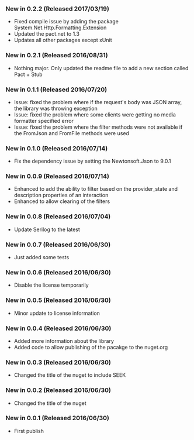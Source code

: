 ### New in 0.2.2 (Released 2017/03/19)
* Fixed compile issue by adding the package System.Net.Http.Formatting.Extension
* Updated the pact.net to 1.3
* Updates all other packages except xUnit

### New in 0.2.1 (Released 2016/08/31)
* Nothing major. Only updated the readme file to add a new section called Pact + Stub

### New in 0.1.1 (Released 2016/07/20)
* Issue: fixed the problem where if the request's body was JSON array, the library was throwing exception
* Issue: fixed the problem where some clients were getting no media formatter specified error
* Issue: fixed the problem where the filter methods were not available if the FromJson and FromFile methods were used

### New in 0.1.0 (Released 2016/07/14)
* Fix the dependency issue by setting the Newtonsoft.Json to 9.0.1

### New in 0.0.9 (Released 2016/07/14)
* Enhanced to add the ability to filter based on the provider_state and description properties of an interaction
* Enhanced to allow clearing of the filters

### New in 0.0.8 (Released 2016/07/04)
* Update Serilog to the latest

### New in 0.0.7 (Released 2016/06/30)
* Just added some tests

### New in 0.0.6 (Released 2016/06/30)
* Disable the license temporarily

### New in 0.0.5 (Released 2016/06/30)
* Minor update to license information

### New in 0.0.4 (Released 2016/06/30)
* Added more information about the library
* Added code to allow publishing of the pacakge to the nuget.org 

### New in 0.0.3 (Released 2016/06/30)
* Changed the title of the nuget to include SEEK

### New in 0.0.2 (Released 2016/06/30)
* Changed the title of the nuget

### New in 0.0.1 (Released 2016/06/30)
* First publish